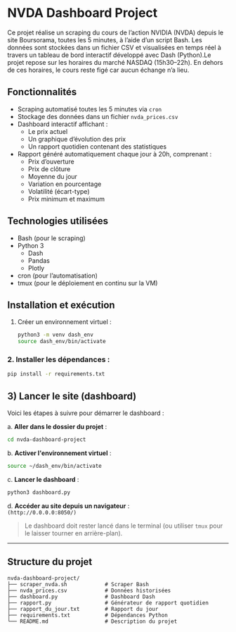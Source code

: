 # NVDA Dashboard Project

Ce projet réalise un scraping du cours de l’action NVIDIA (NVDA) depuis le site Boursorama, toutes les 5 minutes, à l’aide d’un script Bash. Les données sont stockées dans un fichier CSV et visualisées en temps réel à travers un tableau de bord interactif développé avec Dash (Python).Le projet repose sur les horaires du marché NASDAQ (15h30–22h). En dehors de ces horaires, le cours reste figé car aucun échange n’a lieu.

## Fonctionnalités

- Scraping automatisé toutes les 5 minutes via `cron`
- Stockage des données dans un fichier `nvda_prices.csv`
- Dashboard interactif affichant :
  - Le prix actuel
  - Un graphique d’évolution des prix
  - Un rapport quotidien contenant des statistiques
- Rapport généré automatiquement chaque jour à 20h, comprenant :
  - Prix d’ouverture
  - Prix de clôture
  - Moyenne du jour
  - Variation en pourcentage
  - Volatilité (écart-type)
  - Prix minimum et maximum

## Technologies utilisées

- Bash (pour le scraping)
- Python 3
  - Dash
  - Pandas
  - Plotly
- cron (pour l’automatisation)
- tmux (pour le déploiement en continu sur la VM)

## Installation et exécution

1. Créer un environnement virtuel :
   ```bash
   python3 -m venv dash_env
   source dash_env/bin/activate

### 2. Installer les dépendances :

```bash
pip install -r requirements.txt
```

## 3) Lancer le site (dashboard)

Voici les étapes à suivre pour démarrer le dashboard :

a. **Aller dans le dossier du projet** :
   ```bash
   cd nvda-dashboard-project
   ```

b. **Activer l'environnement virtuel** :
   ```bash
   source ~/dash_env/bin/activate
   ```

c. **Lancer le dashboard** :
   ```bash
   python3 dashboard.py
   ```

d. **Accéder au site depuis un navigateur** :  
    `(http://0.0.0.0:8050/)`  
   

> Le dashboard doit rester lancé dans le terminal (ou utiliser `tmux` pour le laisser tourner en arrière-plan).

---

##  Structure du projet

```
nvda-dashboard-project/
├── scraper_nvda.sh            # Scraper Bash
├── nvda_prices.csv            # Données historisées
├── dashboard.py               # Dashboard Dash
├── rapport.py                 # Générateur de rapport quotidien
├── rapport_du_jour.txt        # Rapport du jour
├── requirements.txt           # Dépendances Python
└── README.md                  # Description du projet
```
